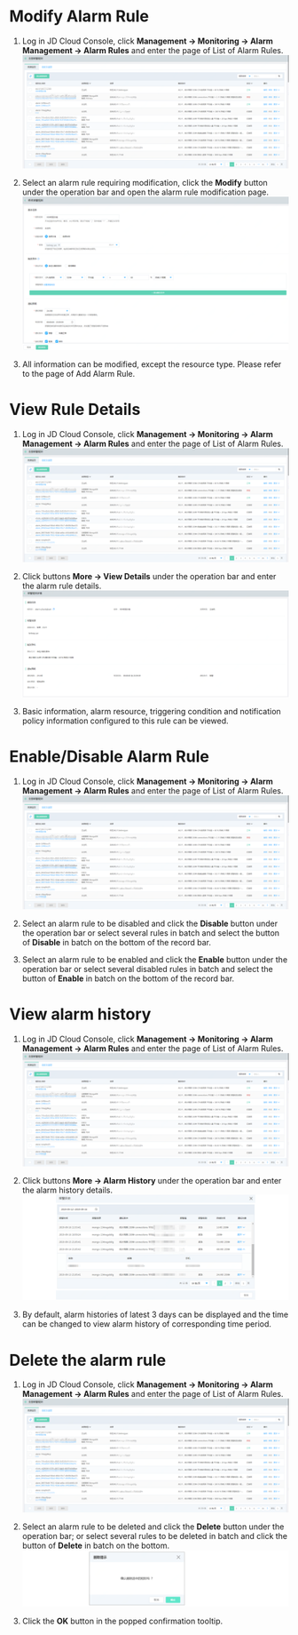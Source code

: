 # Modify Alarm Rule
1. Log in JD Cloud Console, click **Management -> Monitoring -> Alarm Management -> Alarm Rules** and enter the page of List of Alarm Rules.  
![报警规则列表](../../../../../image/Cloud-Monitor/8-qbbj-1.png)  

2. Select an alarm rule requiring modification, click the **Modify** button under the operation bar and open the alarm rule modification page.  
![修改报警规则](../../../../../image/Cloud-Monitor/10-bjgz-xg.png)  

3. All information can be modified, except the resource type. Please refer to the page of Add Alarm Rule.

# View Rule Details
1. Log in JD Cloud Console, click **Management -> Monitoring -> Alarm Management -> Alarm Rules** and enter the page of List of Alarm Rules.  
![报警规则列表](../../../../../image/Cloud-Monitor/8-qbbj-1.png)  

2. 	 Click buttons **More -> View Details** under the operation bar and enter the alarm rule details.
![规则详情](../../../../../image/Cloud-Monitor/10-bjgz-xq.png)  

3. Basic information, alarm resource, triggering condition and notification policy information configured to this rule can be viewed.



# Enable/Disable Alarm Rule  
1. Log in JD Cloud Console, click **Management -> Monitoring -> Alarm Management -> Alarm Rules** and enter the page of List of Alarm Rules.  
![报警规则列表](../../../../../image/Cloud-Monitor/8-qbbj-1.png)

2. 	Select an alarm rule to be disabled and click the **Disable** button under the operation bar or select several rules in batch and select the button of **Disable** in batch on the bottom of the record bar.  

3. 	Select an alarm rule to be enabled and click the **Enable** button under the operation bar or select several disabled rules in batch and select the button of **Enable** in batch on the bottom of the record bar.

# View alarm history  
1. Log in JD Cloud Console, click **Management -> Monitoring -> Alarm Management -> Alarm Rules** and enter the page of List of Alarm Rules.   
![报警规则列表](../../../../../image/Cloud-Monitor/8-qbbj-1.png)

2. 	 Click buttons **More -> Alarm History** under the operation bar and enter the alarm history details.  
![规则详情](../../../../../image/Cloud-Monitor/10-bjgz-bjls.png)  

3.	 By default, alarm histories of latest 3 days can be displayed and the time can be changed to view alarm history of corresponding time period.


# Delete the alarm rule
1. Log in JD Cloud Console, click **Management -> Monitoring -> Alarm Management -> Alarm Rules** and enter the page of List of Alarm Rules.    
![报警规则列表](../../../../../image/Cloud-Monitor/8-qbbj-1.png)  

2. Select an alarm rule to be deleted and click the **Delete** button under the operation bar; or select several rules to be deleted in batch and click the button of **Delete** in batch on the bottom.  
![删除规则](../../../../../image/Cloud-Monitor/10-bjgz-sc.png)  

3. Click the **OK** button in the popped confirmation tooltip.



